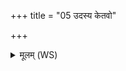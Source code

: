+++
title = "05 उदस्य केतवो"

+++
<details><summary>मूलम् (WS)</summary>

उदस्य केतवो दिवि शुक्रा भ्राजन्त ईरते ।  
रश्मिभिर्दिशो आभाति सर्वाः ॥ ६ ॥
</details>